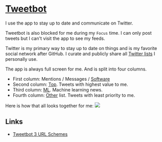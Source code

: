 # [Tweetbot](https://tapbots.com/tweetbot/mac/)
I use the app to stay up to date and communicate on Twitter.

Tweetbot is also blocked for me during my `Focus` time. I can only post tweets but I can't visit the app to see my feeds.

Twitter is my primary way to stay up to date on things and is my favorite social network after GitHub. I curate and publicly share all [Twitter lists](https://twitter.com/nikitavoloboev/lists) I personally use.

The app is always full screen for me. And is split into four columns.
- First column: Mentions / Messages / [Software](https://twitter.com/nikitavoloboev/lists/software)
- Second column: [Top](https://twitter.com/nikitavoloboev/lists/top). Tweets with highest value to me.
- Third column: [ML](https://twitter.com/nikitavoloboev/lists/ml). Machine learning news.
- Fourth column: [Other](https://twitter.com/nikitavoloboev/lists/other1) list. Tweets with least priority to me.

Here is how that all looks together for me:
![](https://i.imgur.com/n60bl8w.jpg)

## Links
- [Tweetbot 3 URL Schemes](https://tapbots.net/tweetbot3/support/url-schemes/)